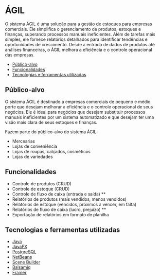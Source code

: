 # ÁGIL

O sistema ÁGIL é uma solução para a gestão de estoques para empresas comerciais. Ele simplifica o gerenciamento de produtos, estoques e finanças, superando processos manuais ineficientes. Além de tarefas mais simples, ele fornece relatórios detalhados para identificar tendências e oportunidades de crescimento. Desde a entrada de dados de produtos até análises financeiras, o ÁGIL melhora a eficiência e o controle operacional das empresas.

<!-- toc -->
- [Público-alvo](#público-alvo)
- [Funcionalidades](#funcionalidades)
- [Tecnologias e ferramentas utilizadas](#tecnologias-e-ferramentas-utilizadas)
<!-- toc -->

## Público-alvo

O sistema ÁGIL é destinado a empresas comerciais de pequeno e médio porte que desejam melhorar a eficiência e o controle operacional de seus negócios. Ele é ideal para negócios que desejam substituir processos manuais ineficientes por um sistema automatizado e que desejam ter uma visão mais clara de seus estoques e finanças.

Fazem parte do público-alvo do sistema ÁGIL:

- Mercearias
- Lojas de conveniência
- Lojas de roupas, calçados, cosméticos
- Lojas de variedades

## Funcionalidades

- Controle de produtos (CRUD)
- Controle de estoque (CRUD)
- Controle de fluxo de caixa (entrada e saída) **
- Relatórios de produtos (mais vendidos, menos vendidos)
- Relatórios de estoque (vencidos, próximos a vencer, em falta)
- Relatórios de fluxo de caixa (lucro, prejuízo) **
- Exportação de relatórios em formato de planilha

## Tecnologias e ferramentas utilizadas

- [Java](https://www.java.com/pt_BR/)
- [JavaFX](https://openjfx.io/)
- [PostgreSQL](https://www.postgresql.org/)
- [NetBeans](https://netbeans.org/)
- [Scene Builder](https://gluonhq.com/products/scene-builder/)
- [Balsamiq](https://balsamiq.com/)
- [Framer](https://www.framer.com/)
  